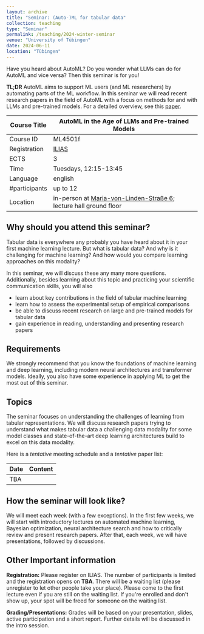 ```yaml
---
layout: archive
title: "Seminar: (Auto-)ML for tabular data"
collection: teaching
type: "Seminar"
permalink: /teaching/2024-winter-seminar
venue: "University of Tübingen"
date: 2024-06-11
location: "Tübingen"
---
```



Have you heard about AutoML? Do you wonder what LLMs can do for AutoML and vice versa? Then this seminar is for you!

**TL;DR** AutoML aims to support ML users (and ML researchers) by 
automating parts of the ML workflow. In this seminar we will read recent
research papers in the field of AutoML with a focus on methods for and with LLMs 
and pre-trained models. For a detailed overview, see this [paper](https://arxiv.org/abs/2306.08107).


| Course Title | AutoML in the Age of LLMs and Pre-trained Models                                                                                                                                                                                    |
|--------------|-------------------------------------------------------------------------------------------------------------------------------------------------------------------------------------------------------------------------------------|
| Course ID    | ML4501f                                                                                                                                                                                                                             |
| Registration | [ILIAS](https://ovidius.uni-tuebingen.de/ilias3/goto.php?target=crs_4566638&client_id=pr02)                                                                                                                                         |
| ECTS         | 3                                                                                                                                                                                                                                   |
| Time         | Tuesdays, 12:15-13:45                                                                                                                                                                                                               |
| Language     | english                                                                                                                                                                                                                             |
| #participants | up to 12                                                                                                                                                                                                                            |
| Location     | in-person at [Maria-von-Linden-Straße 6](https://uni-tuebingen.de/einrichtungen/personalvertretungen-beratung-beauftragte/lageplaene/karte-c-sand-aussenbereiche-innenstadt/maria-von-linden-strasse-6/); lecture hall ground floor |

Why should you attend this seminar?
---
Tabular data is everywhere any probably you have heard about it in your first machine learning lecture. 
But what is tabular data? And why is it challenging for machine learning? And how would you compare learning approaches on this modality? 

In this seminar, we will discuss these any many more questions. Additionally, besides learning about this topic and practicing your scientific communication skills, you will also 
  * learn about key contributions in the field of tabular machine learning
  * learn how to assess the experimental setup of empirical comparisons
  * be able to discuss recent research on large and pre-trained models for tabular data
  * gain experience in reading, understanding and presenting research papers 

Requirements
---
We strongly recommend that you know the foundations of machine learning and deep learning, including modern neural architectures and transformer models.
Ideally, you also have some experience in applying ML to get the most out of this seminar.

Topics
---
The seminar focuses on understanding the challenges of learning from tabular representations. We will discuss research 
papers trying to understand what makes tabular data a challenging data modality for some model classes and state-of-the-art
deep learning architectures build to excel on this data modality. 

Here is a *tentative* meeting schedule and a *tentative* paper list: 

| Date | Content                                                                                                                         |
|------|---------------------------------------------------------------------------------------------------------------------------------|
| TBA  |                                                                                        |



How the seminar will look like?
---

We will meet each week (with a few exceptions). In the first few weeks, we will start with introductory lectures on automated machine learning, Bayesian optimization, neural architecture search and how to critically review and present research papers. After that, each week, we will have presentations, followed by discussions.

Other Important information
---

**Registration:** Please register on ILIAS. The number of participants is limited and the registration opens on **TBA**. 
There will be a waiting list (please unregister to let other people take your place). 
Please come to the first lecture even if you are still on the waiting list. If you're enrolled and don't show up, your spot will be freed for someone on the waiting list.

**Grading/Presentations:** Grades will be based on your presentation, slides, active participation and a short report. Further details will be discussed in the intro session.


 

